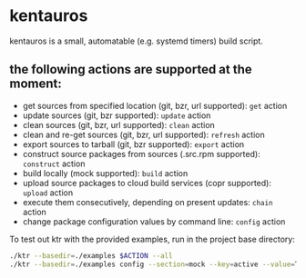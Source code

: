 # kentauros

kentauros is a small, automatable (e.g. systemd timers) build script.

## the following actions are supported at the moment:

- get sources from specified location (git, bzr, url supported): ```get``` action
- update sources (git, bzr supported): ```update``` action
- clean sources (git, bzr, url supported): ```clean``` action
- clean and re-get sources (git, bzr, url supported): ```refresh``` action
- export sources to tarball (git, bzr supported): ```export``` action
- construct source packages from sources (.src.rpm supported): ```construct``` action
- build locally (mock supported): ```build``` action
- upload source packages to cloud build services (copr supported): ```upload``` action
- execute them consecutively, depending on present updates: ```chain``` action
- change package configuration values by command line: ```config``` action

To test out ktr with the provided examples, run in the project base directory:

```sh
./ktr --basedir=./examples $ACTION --all
./ktr --basedir=./examples config --section=mock --key=active --value=True
```

